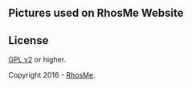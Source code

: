 Pictures used on RhosMe Website
-------------------------------

License
-------
[GPL v2](http://www.gnu.org/licenses/gpl-2.0.html) or higher.

Copyright 2016 - [RhosMe](http://rhos.me).
